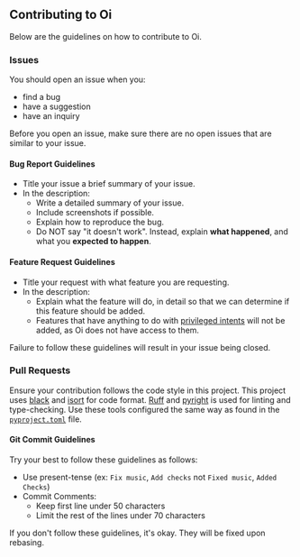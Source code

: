 <!---
This contributing file takes inspiration from
https://github.com/Rapptz/discord.py/blob/425edd2e10b9be3d7799c0df0cd1d43a1a34654e/.github/CONTRIBUTING.md
--->
## Contributing to Oi
Below are the guidelines on how to contribute to Oi.

### Issues
You should open an issue when you:
- find a bug
- have a suggestion
- have an inquiry

Before you open an issue, make sure there are no open issues that are similar to your issue.

#### Bug Report Guidelines
- Title your issue a brief summary of your issue.
- In the description:
  - Write a detailed summary of your issue.
  - Include screenshots if possible.
  - Explain how to reproduce the bug.
  - Do NOT say "it doesn't work". Instead, explain **what happened**, and what you **expected to happen**.


#### Feature Request Guidelines
- Title your request with what feature you are requesting.
- In the description:
  - Explain what the feature will do, in detail so that we can determine if this feature should be added.
  - Features that have anything to do with [privileged intents](https://discord.com/developers/docs/topics/gateway#privileged-intents) will not be added, as Oi does not have access to them.


Failure to follow these guidelines will result in your issue being closed.

### Pull Requests
Ensure your contribution follows the code style in this project. This project uses [black](https://github.com/psf/black) and [isort](https://github.com/PyCQA/isort) for code format. [Ruff](https://github.com/astral-sh/ruff) and [pyright](https://github.com/microsoft/pyright) is used for linting and type-checking. Use these tools configured the same way as found in the [`pyproject.toml`](/pyproject.toml) file.

#### Git Commit Guidelines
Try your best to follow these guidelines as follows:
- Use present-tense (ex: `Fix music`, `Add checks` not `Fixed music`, `Added Checks`)
- Commit Comments:
  - Keep first line under 50 characters
  - Limit the rest of the lines under 70 characters

If you don't follow these guidelines, it's okay. They will be fixed upon rebasing.